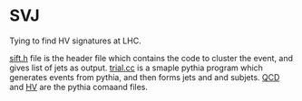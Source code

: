 # SVJ
Tying to find HV signatures at LHC.

[sift.h](sift.h) file is the header file which contains the code to cluster the event, and gives list of jets as output.
[trial.cc](trial.cc) is a smaple pythia program which generates events from pythia, and then forms jets and and subjets.
[QCD](QCD.dat) and [HV](HV.dat) are the pythia comaand files.

